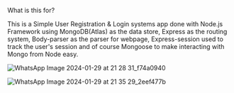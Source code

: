 What is this for?

This is a Simple User Registration & Login systems app done with Node.js Framework using MongoDB(Atlas) as the data store, Express as the routing system, Body-parser as the parser for webpage, Express-session used to track the user's session and of course Mongoose to make interacting with Mongo from Node easy.



![WhatsApp Image 2024-01-29 at 21 28 31_f74a0940](https://github.com/styloraushan/registration-form/assets/142259385/2f5991a3-13fc-4016-91d9-89e78acc4e1f)

![WhatsApp Image 2024-01-29 at 21 35 29_2eef477b](https://github.com/styloraushan/registration-form/assets/142259385/d15153d3-ed7e-427c-ba99-71b063940285)

